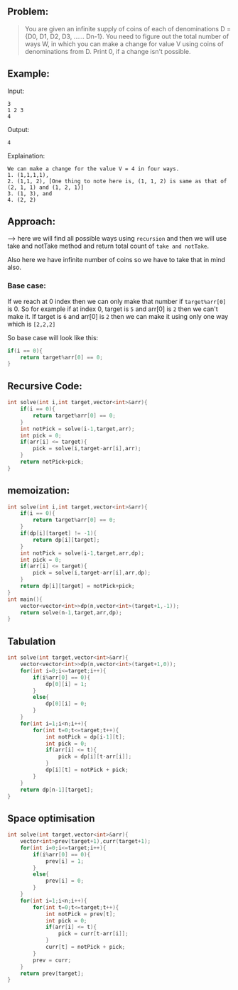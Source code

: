 ## Problem:

> You are given an infinite supply of coins of each of denominations D = {D0, D1, D2, D3, ...... Dn-1}. You need to figure out the total number of ways W, in which you can make a change for value V using coins of denominations from D. Print 0, if a change isn't possible.

## Example:

Input:

```
3
1 2 3
4
```

Output:

```
4
```

Explaination:

```
We can make a change for the value V = 4 in four ways.
1. (1,1,1,1),
2. (1,1, 2), [One thing to note here is, (1, 1, 2) is same as that of (2, 1, 1) and (1, 2, 1)]
3. (1, 3), and
4. (2, 2)
```

## Approach:

--> here we will find all possible ways using `recursion` and then we will use take and notTake method and return total count of `take and notTake`.

Also here we have infinite number of coins so we have to take that in mind also.

### Base case:

If we reach at 0 index then we can only make that number if `target%arr[0]` is 0. So for example if at index 0, target is `5` and arr[0] is `2` then we can't make it. If target is `6` and arr[0] is `2` then we can make it using only one way which is `[2,2,2]`

So base case will look like this:

```cpp
if(i == 0){
	return target%arr[0] == 0;
}
```

## Recursive Code:

```cpp
int solve(int i,int target,vector<int>&arr){
	if(i == 0){
		return target%arr[0] == 0;
	}
	int notPick = solve(i-1,target,arr);
	int pick = 0;
	if(arr[i] <= target){
		pick = solve(i,target-arr[i],arr);
	}
	return notPick+pick;
}
```

## memoization:

```cpp
int solve(int i,int target,vector<int>&arr){
	if(i == 0){
		return target%arr[0] == 0;
	}
	if(dp[i][target] != -1){
		return dp[i][target];
	}
	int notPick = solve(i-1,target,arr,dp);
	int pick = 0;
	if(arr[i] <= target){
		pick = solve(i,target-arr[i],arr,dp);
	}
	return dp[i][target] = notPick+pick;
}
int main(){
	vector<vector<int>>dp(n,vector<int>(target+1,-1));
	return solve(n-1,target,arr,dp);
}
```

## Tabulation

```cpp
int solve(int target,vector<int>&arr){
	vector<vector<int>>dp(n,vector<int>(target+1,0));
	for(int i=0;i<=target;i++){
		if(i%arr[0] == 0){
			dp[0][i] = 1;
		}
		else{
			dp[0][i] = 0;
		}
	}
	for(int i=1;i<n;i++){
		for(int t=0;t<=target;t++){
			int notPick = dp[i-1][t];
			int pick = 0;
			if(arr[i] <= t){
				pick = dp[i][t-arr[i]];
			}
			dp[i][t] = notPick + pick;
		}
	}
	return dp[n-1][target];
}
```

## Space optimisation

```cpp
int solve(int target,vector<int>&arr){
	vector<int>prev(target+1),curr(target+1);
	for(int i=0;i<=target;i++){
		if(i%arr[0] == 0){
			prev[i] = 1;
		}
		else{
			prev[i] = 0;
		}
	}
	for(int i=1;i<n;i++){
		for(int t=0;t<=target;t++){
			int notPick = prev[t];
			int pick = 0;
			if(arr[i] <= t){
				pick = curr[t-arr[i]];
			}
			curr[t] = notPick + pick;
		}
		prev = curr;
	}
	return prev[target];
}
```
